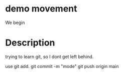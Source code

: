 # demo movement

We begin 

# Description

trying to learn git, so I dont get left behind.

use git add. 
git commit -m "mode"
git push origin main 

